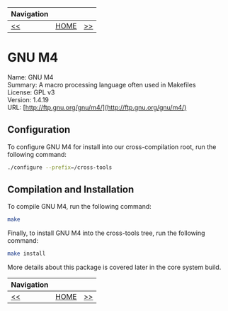 | Navigation |||
| --- | --- | ---: |
| [<<](./CrossCompileLinuxHeaders.md) | [HOME](./README.md) | [>>](./CrossCompileNCursesTic.md) |

# GNU M4

Name: GNU M4<br />
Summary: A macro processing language often used in Makefiles<br />
License: GPL v3<br />
Version: 1.4.19<br />
URL: [http://ftp.gnu.org/gnu/m4/](http://ftp.gnu.org/gnu/m4/)<br />

## Configuration

To configure GNU M4 for install into our cross-compilation root, run the following command:

```bash
./configure --prefix=/cross-tools
```

## Compilation and Installation

To compile GNU M4, run the following command:

```bash
make
```

Finally, to install GNU M4 into the cross-tools tree, run the following command:

```bash
make install
```

More details about this package is covered later in the core system build.

| Navigation |||
| --- | --- | ---: |
| [<<](./CrossCompileLinuxHeaders.md) | [HOME](./README.md) | [>>](./CrossCompileNCursesTic.md) |
